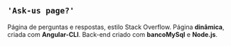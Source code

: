 
## `'Ask-us page?'`

Página de perguntas e respostas, estilo Stack Overflow.
Página **dinâmica**, criada com **Angular-CLI**.
Back-end criado com **bancoMySql** e **Node.js**.
